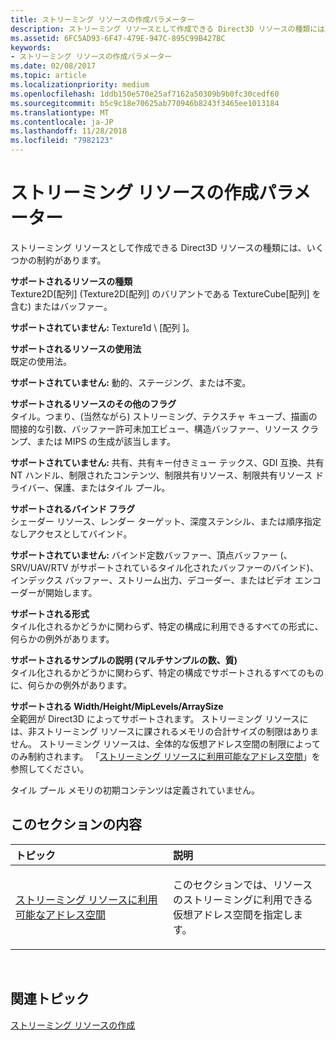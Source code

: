 ```yaml
---
title: ストリーミング リソースの作成パラメーター
description: ストリーミング リソースとして作成できる Direct3D リソースの種類には、いくつかの制約があります。
ms.assetid: 6FC5AD93-6F47-479E-947C-895C99B427BC
keywords:
- ストリーミング リソースの作成パラメーター
ms.date: 02/08/2017
ms.topic: article
ms.localizationpriority: medium
ms.openlocfilehash: 1ddb150e570e25af7162a50309b9b0fc30cedf60
ms.sourcegitcommit: b5c9c18e70625ab770946b8243f3465ee1013184
ms.translationtype: MT
ms.contentlocale: ja-JP
ms.lasthandoff: 11/28/2018
ms.locfileid: "7982123"
---
```

# <a name="streaming-resource-creation-parameters"></a>ストリーミング リソースの作成パラメーター


ストリーミング リソースとして作成できる Direct3D リソースの種類には、いくつかの制約があります。

<span id="Supported-Resource-Type"></span><span id="supported-resource-type"></span><span id="SUPPORTED-RESOURCE-TYPE"></span>**サポートされるリソースの種類**  
Texture2D\[配列\] (Texture2D\[配列\] のバリアントである TextureCube\[配列\] を含む) またはバッファー。

**サポートされていません:** Texture1d \ [配列 \]。

<span id="Supported-Resource-Usage"></span><span id="supported-resource-usage"></span><span id="SUPPORTED-RESOURCE-USAGE"></span>**サポートされるリソースの使用法**  
既定の使用法。

**サポートされていません:** 動的、ステージング、または不変。

<span id="Supported-Resource-Misc-Flags"></span><span id="supported-resource-misc-flags"></span><span id="SUPPORTED-RESOURCE-MISC-FLAGS"></span>**サポートされるリソースのその他のフラグ**  
タイル。つまり、(当然ながら) ストリーミング、テクスチャ キューブ、描画の間接的な引数、バッファー許可未加工ビュー、構造バッファー、リソース クランプ、または MIPS の生成が該当します。

**サポートされていません:** 共有、共有キー付きミュー テックス、GDI 互換、共有 NT ハンドル、制限されたコンテンツ、制限共有リソース、制限共有リソース ドライバー、保護、またはタイル プール。

<span id="Supported-Bind-Flags"></span><span id="supported-bind-flags"></span><span id="SUPPORTED-BIND-FLAGS"></span>**サポートされるバインド フラグ**  
シェーダー リソース、レンダー ターゲット、深度ステンシル、または順序指定なしアクセスとしてバインド。

**サポートされていません:** バインド定数バッファー、頂点バッファー (、SRV/UAV/RTV がサポートされているタイル化されたバッファーのバインド)、インデックス バッファー、ストリーム出力、デコーダー、またはビデオ エンコーダーが開始します。

<span id="Supported-Formats"></span><span id="supported-formats"></span><span id="SUPPORTED-FORMATS"></span>**サポートされる形式**  
タイル化されるかどうかに関わらず、特定の構成に利用できるすべての形式に、何らかの例外があります。

<span id="Supported-Sample-Description--Multisample-count--quality-"></span><span id="supported-sample-description--multisample-count--quality-"></span><span id="SUPPORTED-SAMPLE-DESCRIPTION--MULTISAMPLE-COUNT--QUALITY-"></span>**サポートされるサンプルの説明 (マルチサンプルの数、質)**  
タイル化されるかどうかに関わらず、特定の構成でサポートされるすべてのものに、何らかの例外があります。

<span id="Supported-Width-Height-MipLevels-ArraySize"></span><span id="supported-width-height-miplevels-arraysize"></span><span id="SUPPORTED-WIDTH-HEIGHT-MIPLEVELS-ARRAYSIZE"></span>**サポートされる Width/Height/MipLevels/ArraySize**  
全範囲が Direct3D によってサポートされます。 ストリーミング リソースには、非ストリーミング リソースに課されるメモリの合計サイズの制限はありません。 ストリーミング リソースは、全体的な仮想アドレス空間の制限によってのみ制約されます。 「[ストリーミング リソースに利用可能なアドレス空間](address-space-available-for-streaming-resources.md)」を参照してください。

タイル プール メモリの初期コンテンツは定義されていません。

## <a name="span-idin-this-sectionspanin-this-section"></a><span id="in-this-section"></span>このセクションの内容


<table>
<colgroup>
<col width="50%" />
<col width="50%" />
</colgroup>
<thead>
<tr class="header">
<th align="left">トピック</th>
<th align="left">説明</th>
</tr>
</thead>
<tbody>
<tr class="odd">
<td align="left"><p><a href="address-space-available-for-streaming-resources.md">ストリーミング リソースに利用可能なアドレス空間</a></p></td>
<td align="left"><p>このセクションでは、リソースのストリーミングに利用できる仮想アドレス空間を指定します。</p></td>
</tr>
</tbody>
</table>

 

## <a name="span-idrelated-topicsspanrelated-topics"></a><span id="related-topics"></span>関連トピック


[ストリーミング リソースの作成](creating-streaming-resources.md)

 

 




